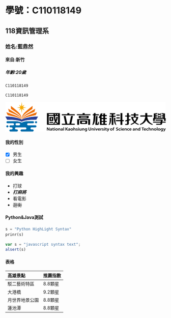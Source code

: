# 學號：C110118149
## 118資訊管理系
### 姓名:藍鼎然
#### 來自:新竹
##### 年齡:20歲
`C110118149`
```big zone
C110118149
```
![NKUST](nkust.png '高科大')

#### 我的性別
- [x] 男生
- [ ] 女生

#### 我的興趣
* 打球
* ***打麻將***
* 看電影
* ~~逛街~~
  

#### Python&Java測試
```python
s = "Python HighLight Syntax"
prinr(s)
```

```js
var s = "javascript syntax text";
alsert(s)
```
#### 表格
|高雄景點|推薦指數|
|:----------|:---|
|駁二藝術特區|8.8顆星|
|大港橋  |9.2顆星|
|月世界地景公園  |8.8顆星|
|蓮池潭  |8.8顆星|
